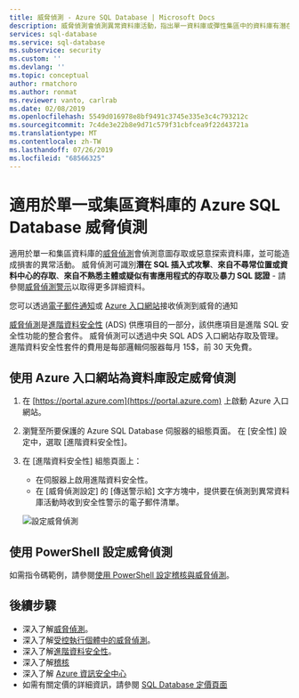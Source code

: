 ```yaml
---
title: 威脅偵測 - Azure SQL Database | Microsoft Docs
description: 威脅偵測會偵測異常資料庫活動，指出單一資料庫或彈性集區中的資料庫有潛在的安全性威脅。
services: sql-database
ms.service: sql-database
ms.subservice: security
ms.custom: ''
ms.devlang: ''
ms.topic: conceptual
author: rmatchoro
ms.author: ronmat
ms.reviewer: vanto, carlrab
ms.date: 02/08/2019
ms.openlocfilehash: 5549d016978e8bf9491c3745e335e3c4c793212c
ms.sourcegitcommit: 7c4de3e22b8e9d71c579f31cbfcea9f22d43721a
ms.translationtype: MT
ms.contentlocale: zh-TW
ms.lasthandoff: 07/26/2019
ms.locfileid: "68566325"
---
```

# <a name="azure-sql-database-threat-detection-for-single-or-pooled-databases"></a>適用於單一或集區資料庫的 Azure SQL Database 威脅偵測

適用於單一和集區資料庫的[威脅偵測](sql-database-threat-detection-overview.md)會偵測意圖存取或惡意探索資料庫，並可能造成損害的異常活動。 威脅偵測可識別**潛在 SQL 插入式攻擊**、**來自不尋常位置或資料中心的存取**、**來自不熟悉主體或疑似有害應用程式的存取**及**暴力 SQL 認證** - 請參閱[威脅偵測警示](sql-database-threat-detection-overview.md#advanced-threat-protection-alerts)以取得更多詳細資料。

您可以透過[電子郵件通知](sql-database-threat-detection-overview.md#explore-anomalous-database-activities-upon-detection-of-a-suspicious-event)或 [Azure 入口網站](sql-database-threat-detection-overview.md#explore-advanced-threat-protection-alerts-for-your-database-in-the-azure-portal)接收偵測到威脅的通知

[威脅偵測](sql-database-threat-detection-overview.md)是[進階資料安全性](sql-database-advanced-data-security.md) (ADS) 供應項目的一部分，該供應項目是進階 SQL 安全性功能的整合套件。 威脅偵測可以透過中央 SQL ADS 入口網站存取及管理。 進階資料安全性套件的費用是每部邏輯伺服器每月 15$，前 30 天免費。

## <a name="set-up-threat-detection-for-your-database-in-the-azure-portal"></a>使用 Azure 入口網站為資料庫設定威脅偵測

1. 在 [https://portal.azure.com](https://portal.azure.com) 上啟動 Azure 入口網站。
2. 瀏覽至所要保護的 Azure SQL Database 伺服器的組態頁面。 在 [安全性] 設定中，選取 [進階資料安全性]。
3. 在 [進階資料安全性] 組態頁面上：

   - 在伺服器上啟用進階資料安全性。
   - 在 [威脅偵測設定] 的 [傳送警示給] 文字方塊中，提供要在偵測到異常資料庫活動時收到安全性警示的電子郵件清單。
  
   ![設定威脅偵測](./media/sql-database-threat-detection/set_up_threat_detection.png)

## <a name="set-up-threat-detection-using-powershell"></a>使用 PowerShell 設定威脅偵測

如需指令碼範例，請參閱[使用 PowerShell 設定稽核與威脅偵測](scripts/sql-database-auditing-and-threat-detection-powershell.md)。

## <a name="next-steps"></a>後續步驟

- 深入了解[威脅偵測](sql-database-threat-detection-overview.md)。
- 深入了解[受控執行個體中的威脅偵測](sql-database-managed-instance-threat-detection.md)。  
- 深入了解[進階資料安全性](sql-database-advanced-data-security.md)。
- 深入了解[稽核](sql-database-auditing.md)
- 深入了解 [Azure 資訊安全中心](https://docs.microsoft.com/azure/security-center/security-center-intro)
- 如需有關定價的詳細資訊，請參閱 [SQL Database 定價頁面](https://azure.microsoft.com/pricing/details/sql-database/)  
